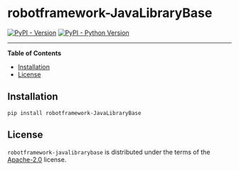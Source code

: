 # robotframework-JavaLibraryBase

[![PyPI - Version](https://img.shields.io/pypi/v/robotframework-javalibrarybase.svg)](https://pypi.org/project/robotframework-javalibrarybase)
[![PyPI - Python Version](https://img.shields.io/pypi/pyversions/robotframework-javalibrarybase.svg)](https://pypi.org/project/robotframework-javalibrarybase)

-----

**Table of Contents**

- [Installation](#installation)
- [License](#license)

## Installation

```console
pip install robotframework-JavaLibraryBase
```

## License

`robotframework-javalibrarybase` is distributed under the terms of the [Apache-2.0](https://spdx.org/licenses/Apache-2.0.html) license.
